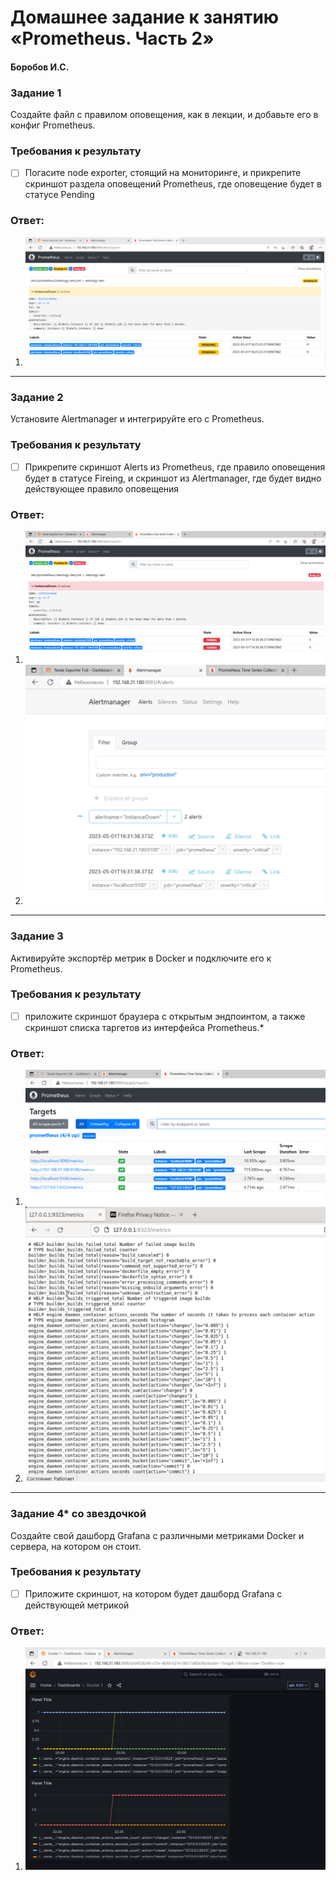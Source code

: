 # Домашнее задание к занятию «Prometheus. Часть 2»
#### Боробов И.С.

### Задание 1
Создайте файл с правилом оповещения, как в лекции, и добавьте его в конфиг Prometheus.
### Требования к результату
- [ ] Погасите node exporter, стоящий на мониторинге, и прикрепите скриншот раздела оповещений Prometheus, где оповещение будет в статусе Pending

### Ответ:
1. ![1-1](https://github.com/Borobov/srlb-homework/blob/ac9d4c68d4df36bb09d2daef5b45f50b630ed6c0/img-9-05/1-1.png)
---

### Задание 2
Установите Alertmanager и интегрируйте его с Prometheus.
### Требования к результату
- [ ] Прикрепите скриншот Alerts из Prometheus, где правило оповещения будет в статусе Fireing, и скриншот из Alertmanager, где будет видно действующее правило оповещения

### Ответ:
1. ![2-1](https://github.com/Borobov/srlb-homework/blob/ac9d4c68d4df36bb09d2daef5b45f50b630ed6c0/img-9-05/2-1.png)
2. ![2-2](https://github.com/Borobov/srlb-homework/blob/ac9d4c68d4df36bb09d2daef5b45f50b630ed6c0/img-9-05/2-2.png)
---

### Задание 3

Активируйте экспортёр метрик в Docker и подключите его к Prometheus.
### Требования к результату
- [ ] приложите скриншот браузера с открытым эндпоинтом, а также скриншот списка таргетов из интерфейса Prometheus.*

### Ответ:
1. ![3-1](https://github.com/Borobov/srlb-homework/blob/ac9d4c68d4df36bb09d2daef5b45f50b630ed6c0/img-9-05/3-1.png)
2. ![3-2](https://github.com/Borobov/srlb-homework/blob/ac9d4c68d4df36bb09d2daef5b45f50b630ed6c0/img-9-05/3-2.png)
---

### Задание 4* со звездочкой 
Создайте свой дашборд Grafana с различными метриками Docker и сервера, на котором он стоит.

### Требования к результату
- [ ] Приложите скриншот, на котором будет дашборд Grafana с действующей метрикой

### Ответ:
1. ![4-1](https://github.com/Borobov/srlb-homework/blob/ac9d4c68d4df36bb09d2daef5b45f50b630ed6c0/img-9-05/4-1.png)
